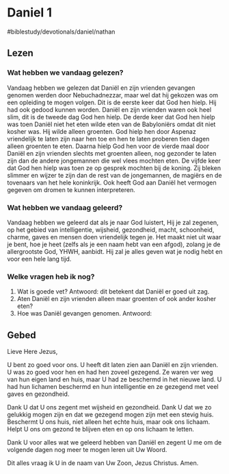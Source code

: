 # Daniel 1
#biblestudy/devotionals/daniel/nathan

## Lezen 
### Wat hebben we vandaag gelezen? 
Vandaag hebben we gelezen dat Daniël en zijn vrienden gevangen genomen werden door Nebuchadnezzar, maar wel dat hij gekozen was om een opleiding te mogen volgen. Dit is de eerste keer dat God hen hielp. Hij had ook gedood kunnen worden. 
Daniël en zijn vrienden waren ook heel slim, dit is de tweede dag God hen hielp.
De derde keer dat God hen hielp was toen Daniël niet het eten wilde eten van de Babyloniërs omdat dit niet kosher was. Hij wilde alleen groenten. God hielp hen door Aspenaz vriendelijk te laten zijn naar hen toe en hen te laten proberen tien dagen alleen groenten te eten. 
Daarna hielp God hen voor de vierde maal door Daniël en zijn vrienden slechts met groenten alleen, nog gezonder te laten zijn dan de andere jongemannen die wel vlees mochten eten. 
De vijfde keer dat God hen hielp was toen ze op gesprek mochten bij de koning. Zij bleken slimmer en wijzer te zijn dan de rest van de jongemannen, de magiërs en de tovenaars van het hele koninkrijk. 
Ook heeft God aan Daniël het vermogen gegeven om dromen te kunnen interpreteren.

### Wat hebben we vandaag geleerd? 
Vandaag hebben we geleerd dat als je naar God luistert, Hij je zal zegenen, op het gebied van intelligentie, wijsheid, gezondheid, macht, schoonheid, charme, gaves en mensen doen vriendelijk tegen je. 
Het maakt niet uit waar je bent, hoe je heet (zelfs als je een naam hebt van een afgod), zolang je de allergrootste God, YHWH, aanbidt. Hij zal je alles geven wat je nodig hebt en voor een hele lang tijd. 

### Welke vragen heb ik nog? 
1. Wat is goede vet?
Antwoord: dit betekent dat Daniël er goed uit zag. 
2. Aten Daniël en zijn vrienden alleen maar groenten of ook ander kosher eten? 
3. Hoe was Daniël gevangen genomen. 
Antwoord: 

## Gebed
Lieve Here Jezus, 

U bent zo goed voor ons. U heeft dit laten zien aan Daniël en zijn vrienden. U was zo goed voor hen en had hen zoveel gezegend. Ze waren ver weg van hun eigen land en huis, maar U had ze beschermd in het nieuwe land. U had hun lichamen beschermd en hun intelligentie en ze gezegend met veel gaves en gezondheid. 

Dank U dat U ons zegent met wijsheid en gezondheid. Dank U dat we zo gelukkig mogen zijn en dat we gezegend mogen zijn met een stevig huis. 
Beschermt U ons huis, niet alleen het echte huis, maar ook ons lichaam. Helpt U ons om gezond te blijven eten en op ons lichaam te letten. 

Dank U voor alles wat we geleerd hebben van Daniël en zegent U me om de volgende dagen nog meer te mogen leren uit Uw Woord. 

Dit alles vraag ik U in de naam van Uw Zoon, Jezus Christus. 
Amen. 